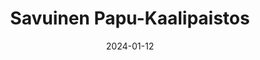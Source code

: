 ---
title: "Savuinen Papu-Kaali­paistos"
image: "https://www.kasviskapina.fi/_next/image?url=https://kasviskapinastor.blob.core.windows.net/images/wp-content/uploads/2022/12/savuinen-papu-kaalipaistos.jpg&w=384&q=75"
date: 2024-01-12
receipt_url: "https://kasviskapina.fi/reseptit/savuinen-papu-kaalipaistos"
---